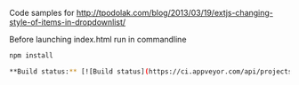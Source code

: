 Code samples for
http://tpodolak.com/blog/2013/03/19/extjs-changing-style-of-items-in-dropdownlist/

Before launching index.html run in commandline

```bash
npm install

**Build status:** [![Build status](https://ci.appveyor.com/api/projects/status/925aoxrhqoj7ne0s?svg=true)](https://ci.appveyor.com/project/tpodolak/blog-oyj9s)

